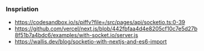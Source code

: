 ### Inspriation

- https://codesandbox.io/s/piffv?file=/src/pages/api/socketio.ts:0-39
- https://github.com/vercel/next.js/blob/442fbfaa4d4e8205cf10c7e5d27b8f51b7a4bdc6/examples/with-socket.io/server.js
- https://wallis.dev/blog/socketio-with-nextjs-and-es6-import

